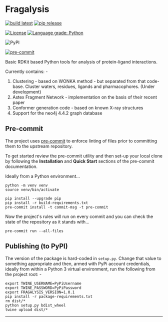 # Fragalysis

[![build latest](https://github.com/xchem/fragalysis/actions/workflows/build-latest.yml/badge.svg)](https://github.com/xchem/fragalysis/actions/workflows/build-latest.yml)
[![pip release](https://github.com/xchem/fragalysis/actions/workflows/pip-release.yml/badge.svg)](https://github.com/xchem/fragalysis/actions/workflows/pip-release.yml)

[![License](http://img.shields.io/badge/license-Apache%202.0-blue.svg?style=flat)](https://github.com/xchem/fragalysis/blob/master/LICENSE.txt)
[![Language grade: Python](https://img.shields.io/lgtm/grade/python/g/xchem/fragalysis.svg?logo=lgtm&logoWidth=18)](https://lgtm.com/projects/g/xchem/fragalysis/context:python)

![PyPI](https://img.shields.io/pypi/v/fragalysis)

[![pre-commit](https://img.shields.io/badge/pre--commit-enabled-brightgreen?logo=pre-commit&logoColor=white)](https://github.com/pre-commit/pre-commit)

Basic RDKit based Python tools for analysis of protein-ligand interactions.

Currently contains: -

1. Clustering - based on WONKA method - but separated from that code-base.
    Cluster waters, residues, ligands and pharmacophores. (Under development)
2. Astex Fragment Network - implementation on the basis of their recent paper
3. Conformer generation code - based on known X-ray structures
4. Support for the neo4j 4.4.2 graph database

## Pre-commit
The project uses [pre-commit] to enforce linting of files prior to committing
them to the upstream repository.

To get started review the pre-commit utility and then set-up your local clone
by following the **Installation** and **Quick Start** sections of the
pre-commit documentation.

Ideally from a Python environment...

    python -m venv venv
    source venv/bin/activate

    pip install --upgrade pip
    pip install -r build-requirements.txt
    pre-commit install -t commit-msg -t pre-commit

Now the project's rules will run on every commit and you can check the
state of the repository as it stands with...

    pre-commit run --all-files

## Publishing (to PyPI)
The version of the package is hard-coded in `setup.py`. Change that value
to something appropriate and then, armed with PyPi account credentials,
ideally from within a Python 3 virtual environment, run the following
from the project root: -

    export TWINE_USERNAME=PyPiUsername
    export TWINE_PASSWORD=PyPiPassword
    export FRAGALYSIS_VERSION=1.0.1
    pip install -r package-requirements.txt
    rm dist/*
    python setup.py bdist_wheel
    twine upload dist/*

---

[pre-commit]: https://pre-commit.com

